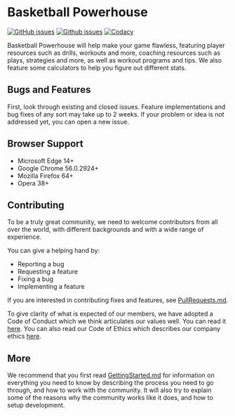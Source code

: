 <!--
===-----------------------------------------------------------------------------------===
Copyright (c) 2021 Calinescu Mihai, Bencu Bogdan

For copying notice, see https://github.com/CMihai99/basketball-powerhouse/blob/main/COPYING.
For licenses we use, see https://github.com/CMihai99/basketball-powerhouse/tree/main/LICENSES.
===-----------------------------------------------------------------------------------===
-->

# Basketball Powerhouse

[![GitHub issues](https://img.shields.io/github/issues/CMihai99/basketball-powerhouse)](https://github.com/CMihai99/basketball-powerhouse/issues?q=is%3Aissue+is%3Aopen)
[![Github issues](https://img.shields.io/github/issues-closed/CMihai99/basketball-powerhouse)](https://github.com/CMihai99/basketball-powerhouse/issues?q=is%3Aissue+is%3Aclosed)
[![Codacy](https://img.shields.io/codacy/grade/23f542e075834f949e2871a52692a5da)](https://app.codacy.com/gh/CMihai99/basketball-powerhouse/dashboard)

Basketball Powerhouse will help make your game flawless, featuring player resources
such as drills, workouts and more, coaching resources such as plays, strategies
and more, as well as workout programs and tips. We also feature some calculators
to help you figure out different stats.

## Bugs and Features

First, look through existing and closed issues. Feature implementations and
bug fixes of any sort may take up to 2 weeks. If your problem or idea is not
addressed yet, you can open a new issue.

## Browser Support

-   Microsoft Edge 14+
-   Google Chrome 56.0.2924+
-   Mozilla Firefox 64+
-   Opera 38+
<!-- -   Samsung Internet 6.2.01.12+
-   Huawei Browser 9.1.0.103+ -->

## Contributing

To be a truly great community, we need to welcome contributors from all over
the world, with different backgrounds and with a wide range of experience.

You can give a helping hand by:

-   Reporting a bug
-   Requesting a feature
-   Fixing a bug
-   Implementing a feature

If you are interested in contributing fixes and features, see [PullRequests.md](https://github.com/CMihai99/basketball-powerhouse/blob/main/docs/how-to/maintaining/PullRequests.md).

To give clarity of what is expected of our members, we have adopted a Code of
Conduct which we think articulates our values well. You can read it [here](https://github.com/CMihai99/basketball-powerhouse/blob/main/CODEOFCONDUCT.md).
You can also read our Code of Ethics which describes our company ethics [here](https://github.com/CMihai99/basketball-powerhouse/blob/main/CODEOFCONDUCT.md).

## More

We recommend that you first read [GettingStarted.md](https://github.com/CMihai99/basketball-powerhouse/blob/main/docs/how-to/GettingStarted.md)
for information on everything you need to know by describing the process you need
to go through, and how to work with the community. It will also try to explain some
of the reasons why the community works like it does, and how to setup development.
